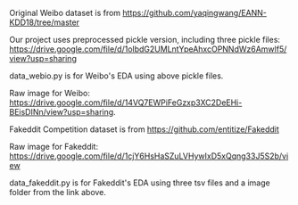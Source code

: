 Original Weibo dataset is from https://github.com/yaqingwang/EANN-KDD18/tree/master

Our project uses preprocessed pickle version, including three pickle files: https://drive.google.com/file/d/1olbdG2UMLntYpeAhxcOPNNdWz6Amwlf5/view?usp=sharing

data_webio.py is for Weibo's EDA using above pickle files.

Raw image for Weibo: <https://drive.google.com/file/d/14VQ7EWPiFeGzxp3XC2DeEHi-BEisDINn/view?usp=sharing>.





Fakeddit Competition dataset is from https://github.com/entitize/Fakeddit

Raw image for Fakeddit: https://drive.google.com/file/d/1cjY6HsHaSZuLVHywIxD5xQqng33J5S2b/view

data_fakeddit.py is for Fakeddit's EDA using three tsv files and a image folder from the link above.




